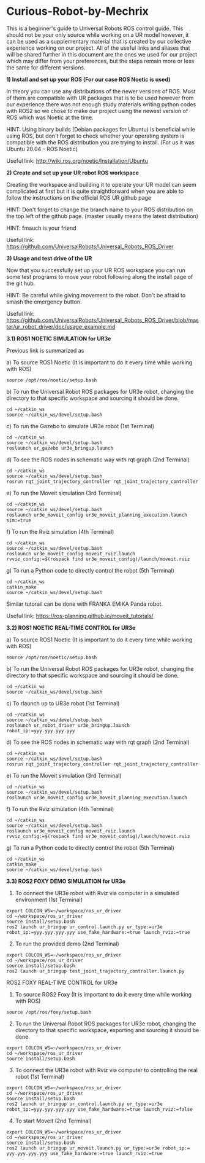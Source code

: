 # Curious-Robot-by-Mechrix

This is a beginner's guide to Universal Robots ROS control guide. This should not be your only source while working on a UR model however, it can be used as a supplementary material that is created by our collective experience working on our project. All of the useful links and aliases that will be shared further in this document are the ones we used for our project which may differ from your preferences, but the steps remain more or less the same for different versions.

**1) Install and set up your ROS (For our case ROS Noetic is used)**

In theory you can use any distributions of the newer versions of ROS. Most of them are compatible with UR packages that is to be used however from our experience there was not enough study materials writing python codes with ROS2 so we chose to make our project using the newest version of ROS which was Noetic at the time.

HINT: Using binary builds (Debian packages for Ubuntu) is beneficial while using ROS, but don't forget to check whether your operating system is compatible with the ROS distribution you are trying to install. (For us it was Ubuntu 20.04 - ROS Noetic)

Useful link: http://wiki.ros.org/noetic/Installation/Ubuntu

**2) Create and set up your UR robot ROS workspace**

Creating the workspace and building it to operate your UR model can seem complicated at first but it is quite straightforward when
you are able to follow the instructions on the official ROS UR github page

HINT: Don't forget to change the branch name to your ROS distribution on the top left of the github page. (master usually means the latest distribution) 

HINT: fmauch is your friend

Useful link: https://github.com/UniversalRobots/Universal_Robots_ROS_Driver

**3) Usage and test drive of the UR**

Now that you successfully set up your UR ROS workspace you can run some test programs to move your robot following along the install page of the
git hub.

HINT: Be careful while giving movement to the robot. Don't be afraid to smash the emergency button.

Useful link: https://github.com/UniversalRobots/Universal_Robots_ROS_Driver/blob/master/ur_robot_driver/doc/usage_example.md
  

**3.1) ROS1 NOETIC SIMULATION for UR3e**

Previous link is summarized as

a) To source ROS1 Noetic (It is important to do it every time while working with ROS)

```
source /opt/ros/noetic/setup.bash
```

b) To run the  Universal Robot ROS packages for UR3e robot, changing the directory to that specific workspace and sourcing it should be done.

```
cd ~/catkin_ws
source ~/catkin_ws/devel/setup.bash
```

c) To run the Gazebo to simulate UR3e robot (1st Terminal)

```
cd ~/catkin_ws
source ~/catkin_ws/devel/setup.bash
roslaunch ur_gazebo ur3e_bringup.launch
```

d) To see the ROS nodes in schematic way with rqt graph (2nd Terminal)

```
cd ~/catkin_ws
source ~/catkin_ws/devel/setup.bash
rosrun rqt_joint_trajectory_controller rqt_joint_trajectory_controller
```

e) To run the Moveit simulation (3rd Terminal)

```
cd ~/catkin_ws
source ~/catkin_ws/devel/setup.bash
roslaunch ur3e_moveit_config ur3e_moveit_planning_execution.launch sim:=true
```

f) To run the Rviz simulation (4th Terminal)

```
cd ~/catkin_ws
source ~/catkin_ws/devel/setup.bash
roslaunch ur3e_moveit_config moveit_rviz.launch rvviz_config:=$(rospack find ur3e_moveit_config)/launch/moveit.rviz
```

g) To run a Python code to directly control the robot (5th Terminal)

```
cd ~/catkin_ws
catkin_make
source ~/catkin_ws/devel/setup.bash

```
Similar tutorail can be done with FRANKA EMIKA Panda robot.

Useful link: https://ros-planning.github.io/moveit_tutorials/

**3.2) ROS1 NOETIC REAL-TIME CONTROL for UR3e**

a) To source ROS1 Noetic (It is important to do it every time while working with ROS)

```
source /opt/ros/noetic/setup.bash
```

b) To run the  Universal Robot ROS packages for UR3e robot, changing the directory to that specific workspace and sourcing it should be done.

```
cd ~/catkin_ws
source ~/catkin_ws/devel/setup.bash
```

c) To rlaunch up to UR3e robot (1st Terminal)

```
cd ~/catkin_ws
source ~/catkin_ws/devel/setup.bash
roslaunch ur_robot_driver ur3e_bringup.launch robot_ip:=yyy.yyy.yyy.yyy
```

d) To see the ROS nodes in schematic way with rqt graph (2nd Terminal)

```
cd ~/catkin_ws
source ~/catkin_ws/devel/setup.bash
rosrun rqt_joint_trajectory_controller rqt_joint_trajectory_controller
```

e) To run the Moveit simulation (3rd Terminal)

```
cd ~/catkin_ws
source ~/catkin_ws/devel/setup.bash
roslaunch ur3e_moveit_config ur3e_moveit_planning_execution.launch 
```

f) To run the Rviz simulation (4th Terminal)

```
cd ~/catkin_ws
source ~/catkin_ws/devel/setup.bash
roslaunch ur3e_moveit_config moveit_rviz.launch rvviz_config:=$(rospack find ur3e_moveit_config)/launch/moveit.rviz
```

g) To run a Python code to directly control the robot (5th Terminal)

```
cd ~/catkin_ws
catkin_make
source ~/catkin_ws/devel/setup.bash
```
**3.3) ROS2 FOXY DEMO SIMULATION for UR3e**

1) To connect the UR3e robot with Rviz via computer in a simulated environment  (1st Terminal)

```
export COLCON_WS=~/workspace/ros_ur_driver
cd ~/workspace/ros_ur_driver
source install/setup.bash
ros2 launch ur_bringup ur_control.launch.py ur_type:=ur3e robot_ip:=yyy.yyy.yyy.yyy use_fake_hardware:=true launch_rviz:=true
```

2) To run the provided demo (2nd Terminal)

```
export COLCON_WS=~/workspace/ros_ur_driver
cd ~/workspace/ros_ur_driver
source install/setup.bash
ros2 launch ur_bringup test_joint_trajectory_controller.launch.py
```








ROS2 FOXY REAL-TIME CONTROL for UR3e

1) To source ROS2 Foxy (It is important to do it every time while working with ROS)

```
source /opt/ros/foxy/setup.bash
```

2) To run the  Universal Robot ROS packages for UR3e robot, changing the directory to that specific workspace, exporting and sourcing it should be done.

```
export COLCON_WS=~/workspace/ros_ur_driver
cd ~/workspace/ros_ur_driver
source install/setup.bash
```

3) To connect the UR3e robot with Rviz via computer to controlling the real robot (1st Terminal) 

```
export COLCON_WS=~/workspace/ros_ur_driver
cd ~/workspace/ros_ur_driver
source install/setup.bash
ros2 launch ur_bringup ur_control.launch.py ur_type:=ur3e robot_ip:=yyy.yyy.yyy.yyy use_fake_hardware:=true launch_rviz:=false
```

4) To start Moveit (2nd Terminal)

```
export COLCON_WS=~/workspace/ros_ur_driver
cd ~/workspace/ros_ur_driver
source install/setup.bash
ros2 launch ur_bringup ur_moveit.launch.py ur_type:=ur3e robot_ip:= yyy.yyy.yyy.yyy use_fake_hardware:=true launch_rviz:=true
```
